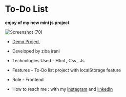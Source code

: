 # To-Do List

**enjoy of my new mini js project**

![Screenshot (70)](https://github.com/ziba-irani/SassProject/assets/125620113/37087219-e0b2-4d18-b002-b5a2deaf4ea6)

- [Demo Project](https://ziba-irani.github.io/SassProject/)

- Developed by ziba irani

- Technologies Used - Html , Css , Js

- Features - To-Do list project with localStorage feature

- Role - Frontend

- How to reach me : with my [instagram](https://instagram.com/zibairani_dev/) and [linkedin](https://www.linkedin.com/in/ziba-irani-developr/)
